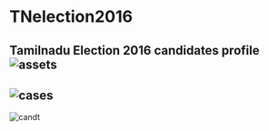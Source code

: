 # TNelection2016
Tamilnadu Election 2016 candidates profile
![assets](https://cloud.githubusercontent.com/assets/16385390/15592092/3ccbc792-23a1-11e6-901c-8d2ffbef069f.jpg=600x)
--
![cases](https://cloud.githubusercontent.com/assets/16385390/15592142/9caed6c2-23a1-11e6-8e50-1e2e91d95845.jpg=600x)
--
![candt](https://cloud.githubusercontent.com/assets/16385390/15592107/54c422ae-23a1-11e6-8807-8e52a8c6b2c5.jpg=600x)
